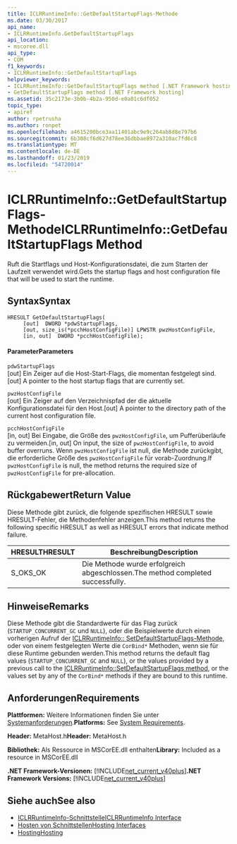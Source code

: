 ```yaml
---
title: ICLRRuntimeInfo::GetDefaultStartupFlags-Methode
ms.date: 03/30/2017
api_name:
- ICLRRuntimeInfo.GetDefaultStartupFlags
api_location:
- mscoree.dll
api_type:
- COM
f1_keywords:
- ICLRRuntimeInfo::GetDefaultStartupFlags
helpviewer_keywords:
- ICLRRuntimeInfo::GetDefaultStartupFlags method [.NET Framework hosting]
- GetDefaultStartupFlags method [.NET Framework hosting]
ms.assetid: 35c2173e-3b0b-4b2a-950d-e0a01c6df052
topic_type:
- apiref
author: rpetrusha
ms.author: ronpet
ms.openlocfilehash: a4615200bce3aa11401abc9e9c264ab8d8e797b6
ms.sourcegitcommit: 6b308cf6d627d78ee36dbbae8972a310ac7fd6c8
ms.translationtype: MT
ms.contentlocale: de-DE
ms.lasthandoff: 01/23/2019
ms.locfileid: "54720014"
---
```

# <a name="iclrruntimeinfogetdefaultstartupflags-method"></a><span data-ttu-id="4c821-102">ICLRRuntimeInfo::GetDefaultStartupFlags-Methode</span><span class="sxs-lookup"><span data-stu-id="4c821-102">ICLRRuntimeInfo::GetDefaultStartupFlags Method</span></span>
<span data-ttu-id="4c821-103">Ruft die Startflags und Host-Konfigurationsdatei, die zum Starten der Laufzeit verwendet wird.</span><span class="sxs-lookup"><span data-stu-id="4c821-103">Gets the startup flags and host configuration file that will be used to start the runtime.</span></span>  
  
## <a name="syntax"></a><span data-ttu-id="4c821-104">Syntax</span><span class="sxs-lookup"><span data-stu-id="4c821-104">Syntax</span></span>  
  
```  
HRESULT GetDefaultStartupFlags(  
     [out]  DWORD *pdwStartupFlags,  
     [out, size_is(*pcchHostConfigFile)] LPWSTR pwzHostConfigFile,  
     [in, out]  DWORD *pcchHostConfigFile);  
```  
  
#### <a name="parameters"></a><span data-ttu-id="4c821-105">Parameter</span><span class="sxs-lookup"><span data-stu-id="4c821-105">Parameters</span></span>  
 `pdwStartupFlags`  
 <span data-ttu-id="4c821-106">[out] Ein Zeiger auf die Host-Start-Flags, die momentan festgelegt sind.</span><span class="sxs-lookup"><span data-stu-id="4c821-106">[out] A pointer to the host startup flags that are currently set.</span></span>  
  
 `pwzHostConfigFile`  
 <span data-ttu-id="4c821-107">[out] Ein Zeiger auf den Verzeichnispfad der die aktuelle Konfigurationsdatei für den Host.</span><span class="sxs-lookup"><span data-stu-id="4c821-107">[out] A pointer to the directory path of the current host configuration file.</span></span>  
  
 `pcchHostConfigFile`  
 <span data-ttu-id="4c821-108">[in, out] Bei Eingabe, die Größe des `pwzHostConfigFile`, um Pufferüberläufe zu vermeiden.</span><span class="sxs-lookup"><span data-stu-id="4c821-108">[in, out] On input, the size of `pwzHostConfigFile`, to avoid buffer overruns.</span></span> <span data-ttu-id="4c821-109">Wenn `pwzHostConfigFile` ist null, die Methode zurückgibt, die erforderliche Größe des `pwzHostConfigFile` für vorab-Zuordnung.</span><span class="sxs-lookup"><span data-stu-id="4c821-109">If `pwzHostConfigFile` is null, the method returns the required size of `pwzHostConfigFile` for pre-allocation.</span></span>  
  
## <a name="return-value"></a><span data-ttu-id="4c821-110">Rückgabewert</span><span class="sxs-lookup"><span data-stu-id="4c821-110">Return Value</span></span>  
 <span data-ttu-id="4c821-111">Diese Methode gibt zurück, die folgende spezifischen HRESULT sowie HRESULT-Fehler, die Methodenfehler anzeigen.</span><span class="sxs-lookup"><span data-stu-id="4c821-111">This method returns the following specific HRESULT as well as HRESULT errors that indicate method failure.</span></span>  
  
|<span data-ttu-id="4c821-112">HRESULT</span><span class="sxs-lookup"><span data-stu-id="4c821-112">HRESULT</span></span>|<span data-ttu-id="4c821-113">Beschreibung</span><span class="sxs-lookup"><span data-stu-id="4c821-113">Description</span></span>|  
|-------------|-----------------|  
|<span data-ttu-id="4c821-114">S_OK</span><span class="sxs-lookup"><span data-stu-id="4c821-114">S_OK</span></span>|<span data-ttu-id="4c821-115">Die Methode wurde erfolgreich abgeschlossen.</span><span class="sxs-lookup"><span data-stu-id="4c821-115">The method completed successfully.</span></span>|  
  
## <a name="remarks"></a><span data-ttu-id="4c821-116">Hinweise</span><span class="sxs-lookup"><span data-stu-id="4c821-116">Remarks</span></span>  
 <span data-ttu-id="4c821-117">Diese Methode gibt die Standardwerte für das Flag zurück (`STARTUP_CONCURRENT_GC` und `NULL`), oder die Beispielwerte durch einen vorherigen Aufruf der [ICLRRuntimeInfo:: SetDefaultStartupFlags-Methode](../../../../docs/framework/unmanaged-api/hosting/iclrruntimeinfo-setdefaultstartupflags-method.md), oder von einem festgelegten Werte die `CorBind*` Methoden, wenn sie für diese Runtime gebunden werden.</span><span class="sxs-lookup"><span data-stu-id="4c821-117">This method returns the default flag values (`STARTUP_CONCURRENT_GC` and `NULL`), or the values provided by a previous call to the [ICLRRuntimeInfo::SetDefaultStartupFlags method](../../../../docs/framework/unmanaged-api/hosting/iclrruntimeinfo-setdefaultstartupflags-method.md), or the values set by any of the `CorBind*` methods if they are bound to this runtime.</span></span>  
  
## <a name="requirements"></a><span data-ttu-id="4c821-118">Anforderungen</span><span class="sxs-lookup"><span data-stu-id="4c821-118">Requirements</span></span>  
 <span data-ttu-id="4c821-119">**Plattformen:** Weitere Informationen finden Sie unter [Systemanforderungen](../../../../docs/framework/get-started/system-requirements.md).</span><span class="sxs-lookup"><span data-stu-id="4c821-119">**Platforms:** See [System Requirements](../../../../docs/framework/get-started/system-requirements.md).</span></span>  
  
 <span data-ttu-id="4c821-120">**Header:** MetaHost.h</span><span class="sxs-lookup"><span data-stu-id="4c821-120">**Header:** MetaHost.h</span></span>  
  
 <span data-ttu-id="4c821-121">**Bibliothek:** Als Ressource in MSCorEE.dll enthalten</span><span class="sxs-lookup"><span data-stu-id="4c821-121">**Library:** Included as a resource in MSCorEE.dll</span></span>  
  
 <span data-ttu-id="4c821-122">**.NET Framework-Versionen:** [!INCLUDE[net_current_v40plus](../../../../includes/net-current-v40plus-md.md)]</span><span class="sxs-lookup"><span data-stu-id="4c821-122">**.NET Framework Versions:** [!INCLUDE[net_current_v40plus](../../../../includes/net-current-v40plus-md.md)]</span></span>  
  
## <a name="see-also"></a><span data-ttu-id="4c821-123">Siehe auch</span><span class="sxs-lookup"><span data-stu-id="4c821-123">See also</span></span>
- [<span data-ttu-id="4c821-124">ICLRRuntimeInfo-Schnittstelle</span><span class="sxs-lookup"><span data-stu-id="4c821-124">ICLRRuntimeInfo Interface</span></span>](../../../../docs/framework/unmanaged-api/hosting/iclrruntimeinfo-interface.md)
- [<span data-ttu-id="4c821-125">Hosten von Schnittstellen</span><span class="sxs-lookup"><span data-stu-id="4c821-125">Hosting Interfaces</span></span>](../../../../docs/framework/unmanaged-api/hosting/hosting-interfaces.md)
- [<span data-ttu-id="4c821-126">Hosting</span><span class="sxs-lookup"><span data-stu-id="4c821-126">Hosting</span></span>](../../../../docs/framework/unmanaged-api/hosting/index.md)
